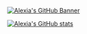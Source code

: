 [![Alexia's GitHub Banner](./images/GitHubHeader.png)](https://braydoncoyer.dev)


[![Alexia's GitHub stats](https://github-readme-stats.vercel.app/api?username=alexia910)](https://github.com/alexia910)
